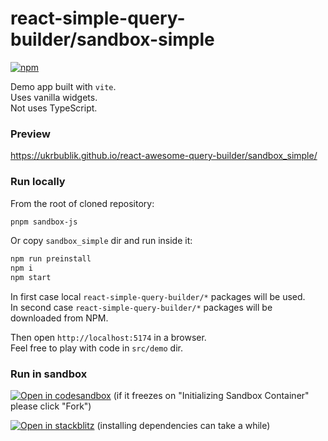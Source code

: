 # react-simple-query-builder/sandbox-simple

[![npm](https://img.shields.io/npm/v/react-simple-query-builder/sandbox-simple.svg)](https://www.npmjs.com/package/react-simple-query-builder/sandbox-simple)

Demo app built with `vite`.  
Uses vanilla widgets.  
Not uses TypeScript.  

### Preview
https://ukrbublik.github.io/react-awesome-query-builder/sandbox_simple/

### Run locally
From the root of cloned repository:
```sh
pnpm sandbox-js
```

Or copy `sandbox_simple` dir and run inside it:
```sh
npm run preinstall
npm i
npm start
```

In first case local `react-simple-query-builder/*` packages will be used.  
In second case `react-simple-query-builder/*` packages will be downloaded from NPM.  

Then open `http://localhost:5174` in a browser.  
Feel free to play with code in `src/demo` dir.  

### Run in sandbox
[![Open in codesandbox](https://codesandbox.io/static/img/play-codesandbox.svg)](https://codesandbox.io/s/github/ukrbublik/react-awesome-query-builder/tree/master/packages/sandbox_simple?file=/src/demo/config.jsx)
(if it freezes on "Initializing Sandbox Container" please click "Fork")

[![Open in stackblitz](https://developer.stackblitz.com/img/open_in_stackblitz.svg)](https://stackblitz.com/github/ukrbublik/react-awesome-query-builder/tree/master?file=packages%2Fsandbox_simple%2Fsrc%2Fdemo%2Fconfig.jsx&terminal=sandbox-js)
(installing dependencies can take a while)

